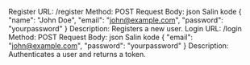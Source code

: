 Register
URL: /register
Method: POST
Request Body:
json
Salin kode
{
  "name": "John Doe",
  "email": "john@example.com",
  "password": "yourpassword"
}
Description: Registers a new user.
Login
URL: /login
Method: POST
Request Body:
json
Salin kode
{
  "email": "john@example.com",
  "password": "yourpassword"
}
Description: Authenticates a user and returns a token.
